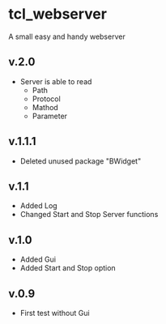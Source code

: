 # tcl_webserver

A small easy and handy webserver

## v.2.0

* Server is able to read
	* Path
	* Protocol
	* Mathod
	* Parameter

## v.1.1.1

- Deleted unused package "BWidget"

## v.1.1

- Added Log
- Changed Start and Stop Server functions

## v.1.0

- Added Gui
- Added Start and Stop option

## v.0.9

- First test without Gui